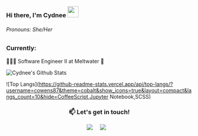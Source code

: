 ### Hi there, I'm Cydnee <img src="https://raw.githubusercontent.com/MartinHeinz/MartinHeinz/master/wave.gif" width="30px">

###### Pronouns: She/Her

### Currently:
👨🏻‍💻 Software Engineer II at Meltwater 🌱

![Cydnee's Github Stats](https://github-readme-stats.vercel.app/api?username=cowens87&theme=cobalt&show_icons=true&hide=stars&custom_title=Cydnee's%20GitHub%20Stats)

![Top Langs](https://github-readme-stats.vercel.app/api/top-langs/?username=cowens87&theme=cobalt&show_icons=true&layout=compact&langs_count=10&hide=CoffeeScript,Jupyter Notebook,SCSS)

<h3  align="center">📫 Let's get in touch!</h2>
<p align="center">
  <a target="_blank"href="https://www.linkedin.com/in/cydnee-owens-683a3450/"><img src="https://img.shields.io/badge/LinkedIn-blue?style=for-the-badge&logo=linkedin&labelColor=blue" /></a>&nbsp;&nbsp;&nbsp;&nbsp;
  <a href="mailto:h.cydnee.owens@gmail.com?subject=Hello%20Cydnee,%20From%20Github"><img src="https://img.shields.io/badge/GMail-red?style=for-the-badge&logo=gmail&labelColor=red&logoColor=white" /></a>&nbsp;&nbsp;&nbsp;&nbsp;
</p>


<!--

**cowens87/cowens87** is a ✨ _special_ ✨ repository because its `README.md` (this file) appears on your GitHub profile.

Here are some ideas to get you started:
👋
- 🔭 I’m currently working on ...
- 🌱 I’m currently learning ...
- 👯 I’m looking to collaborate on ...
- 🤔 I’m looking for help with ...
- 💬 Ask me about ...
- 📫 How to reach me: ...
- 😄 Pronouns: ...
- ⚡ Fun fact: ...
![octocat](https://user-images.githubusercontent.com/56360157/88322869-930b0380-ccde-11ea-9854-0f06b8b8cea9.png)
<img src="https://user-images.githubusercontent.com/56360157/88322869-930b0380-ccde-11ea-9854-0f06b8b8cea9.png" width=200 align=left>


-->
